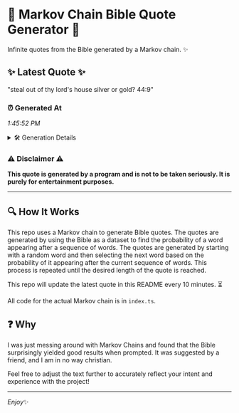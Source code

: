 # 📖 Markov Chain Bible Quote Generator 📖

Infinite quotes from the Bible generated by a Markov chain. ✨

## ✨ Latest Quote ✨
"steal out of thy lord's house silver or gold? 44:9"

### ⏰ Generated At
*1:45:52 PM*

<details>
    <summary>🛠️ Generation Details</summary>
    <p>
        <strong>🌱 Seed:</strong> steal<br>
        <strong>🔄 Iterations:</strong> 9<br>
        <strong>📜 Context History:</strong><br>[ steal ]: out<br>[ steal, out ]: of<br>[ steal, out, of ]: thy<br>[ steal, out, of, thy ]: lord's<br>[ steal, out, of, thy, lord's ]: house<br>[ steal, out, of, thy, lord's, house ]: silver<br>[ out, of, thy, lord's, house, silver ]: or<br>[ of, thy, lord's, house, silver, or ]: gold?<br>[ thy, lord's, house, silver, or, gold? ]: 44:9<br>
    </p>
</details>

### ⚠️ Disclaimer ⚠️
**This quote is generated by a program and is not to be taken seriously. It is purely for entertainment purposes.**

---

## 🔍 How It Works

This repo uses a Markov chain to generate Bible quotes. The quotes are generated by using the Bible as a dataset to find the probability of a word appearing after a sequence of words. The quotes are generated by starting with a random word and then selecting the next word based on the probability of it appearing after the current sequence of words. This process is repeated until the desired length of the quote is reached.

This repo will update the latest quote in this README every 10 minutes. ⏳

All code for the actual Markov chain is in `index.ts`.

## ❓ Why

I was just messing around with Markov Chains and found that the Bible surprisingly yielded good results when prompted. 
It was suggested by a friend, and I am in no way christian.

Feel free to adjust the text further to accurately reflect your intent and experience with the project!

---

*Enjoy*✨

